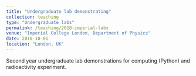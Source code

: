 ```yaml
---
title: "Undergraduate lab demonstrating"
collection: teaching
type: "Undergraduate labs"
permalink: /teaching/2018-imperial-labs
venue: "Imperial College London, Department of Physics"
date: 2018-10-01
location: "London, UK"
---
```


Second year undergraduate lab demonstrations for computing (Python) and
radioactivity experiment.
